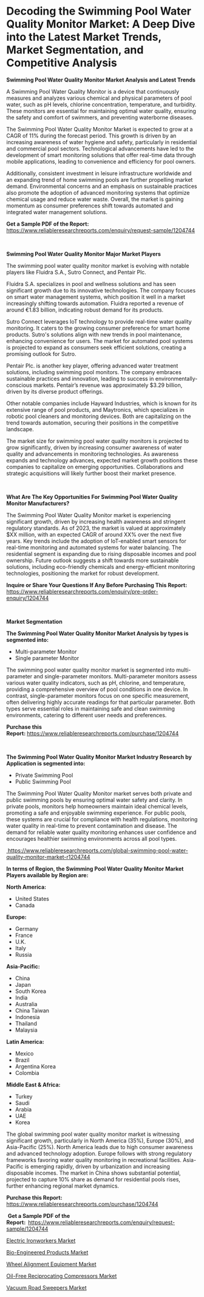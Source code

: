 <p><h1>Decoding the Swimming Pool Water Quality Monitor Market: A Deep Dive into the Latest Market Trends, Market Segmentation, and Competitive Analysis</h1></p><p><strong>Swimming Pool Water Quality Monitor Market Analysis and Latest Trends</strong></p>
<p><p>A Swimming Pool Water Quality Monitor is a device that continuously measures and analyzes various chemical and physical parameters of pool water, such as pH levels, chlorine concentration, temperature, and turbidity. These monitors are essential for maintaining optimal water quality, ensuring the safety and comfort of swimmers, and preventing waterborne diseases.</p><p>The Swimming Pool Water Quality Monitor Market is expected to grow at a CAGR of 11% during the forecast period. This growth is driven by an increasing awareness of water hygiene and safety, particularly in residential and commercial pool sectors. Technological advancements have led to the development of smart monitoring solutions that offer real-time data through mobile applications, leading to convenience and efficiency for pool owners. </p><p>Additionally, consistent investment in leisure infrastructure worldwide and an expanding trend of home swimming pools are further propelling market demand. Environmental concerns and an emphasis on sustainable practices also promote the adoption of advanced monitoring systems that optimize chemical usage and reduce water waste. Overall, the market is gaining momentum as consumer preferences shift towards automated and integrated water management solutions.</p></p>
<p><strong>Get a Sample PDF of the Report:&nbsp;</strong> <a href="https://www.reliableresearchreports.com/enquiry/request-sample/1204744?utm_campaign=1453&utm_medium=2&utm_source=Github&utm_content=ia&utm_term=16102024&utm_id=swimming-pool-water-quality-monitor">https://www.reliableresearchreports.com/enquiry/request-sample/1204744</a></p>
<p>&nbsp;</p>
<p><strong>Swimming Pool Water Quality Monitor Major Market Players</strong></p>
<p><p>The swimming pool water quality monitor market is evolving with notable players like Fluidra S.A., Sutro Connect, and Pentair Plc. </p><p>Fluidra S.A. specializes in pool and wellness solutions and has seen significant growth due to its innovative technologies. The company focuses on smart water management systems, which position it well in a market increasingly shifting towards automation. Fluidra reported a revenue of around €1.83 billion, indicating robust demand for its products.</p><p>Sutro Connect leverages IoT technology to provide real-time water quality monitoring. It caters to the growing consumer preference for smart home products. Sutro's solutions align with new trends in pool maintenance, enhancing convenience for users. The market for automated pool systems is projected to expand as consumers seek efficient solutions, creating a promising outlook for Sutro.</p><p>Pentair Plc. is another key player, offering advanced water treatment solutions, including swimming pool monitors. The company embraces sustainable practices and innovation, leading to success in environmentally-conscious markets. Pentair’s revenue was approximately $3.29 billion, driven by its diverse product offerings.</p><p>Other notable companies include Hayward Industries, which is known for its extensive range of pool products, and Maytronics, which specializes in robotic pool cleaners and monitoring devices. Both are capitalizing on the trend towards automation, securing their positions in the competitive landscape.</p><p>The market size for swimming pool water quality monitors is projected to grow significantly, driven by increasing consumer awareness of water quality and advancements in monitoring technologies. As awareness expands and technology advances, expected market growth positions these companies to capitalize on emerging opportunities. Collaborations and strategic acquisitions will likely further boost their market presence.</p></p>
<p>&nbsp;</p>
<p><strong>What Are The Key Opportunities For Swimming Pool Water Quality Monitor Manufacturers?</strong></p>
<p><p>The Swimming Pool Water Quality Monitor market is experiencing significant growth, driven by increasing health awareness and stringent regulatory standards. As of 2023, the market is valued at approximately $XX million, with an expected CAGR of around XX% over the next five years. Key trends include the adoption of IoT-enabled smart sensors for real-time monitoring and automated systems for water balancing. The residential segment is expanding due to rising disposable incomes and pool ownership. Future outlook suggests a shift towards more sustainable solutions, including eco-friendly chemicals and energy-efficient monitoring technologies, positioning the market for robust development.</p></p>
<p><strong>Inquire or Share Your Questions If Any Before Purchasing This Report:</strong> <a href="https://www.reliableresearchreports.com/enquiry/pre-order-enquiry/1204744?utm_campaign=1453&utm_medium=2&utm_source=Github&utm_content=ia&utm_term=16102024&utm_id=swimming-pool-water-quality-monitor">https://www.reliableresearchreports.com/enquiry/pre-order-enquiry/1204744</a></p>
<p>&nbsp;</p>
<p><strong>Market Segmentation</strong></p>
<p><strong>The Swimming Pool Water Quality Monitor Market Analysis by types is segmented into:</strong></p>
<p><ul><li>Multi-parameter Monitor</li><li>Single parameter Monitor</li></ul></p>
<p><p>The swimming pool water quality monitor market is segmented into multi-parameter and single-parameter monitors. Multi-parameter monitors assess various water quality indicators, such as pH, chlorine, and temperature, providing a comprehensive overview of pool conditions in one device. In contrast, single-parameter monitors focus on one specific measurement, often delivering highly accurate readings for that particular parameter. Both types serve essential roles in maintaining safe and clean swimming environments, catering to different user needs and preferences.</p></p>
<p><strong>Purchase this Report:&nbsp;</strong><a href="https://www.reliableresearchreports.com/purchase/1204744?utm_campaign=1453&utm_medium=2&utm_source=Github&utm_content=ia&utm_term=16102024&utm_id=swimming-pool-water-quality-monitor">https://www.reliableresearchreports.com/purchase/1204744</a></p>
<p>&nbsp;</p>
<p><strong>The Swimming Pool Water Quality Monitor Market Industry Research by Application is segmented into:</strong></p>
<p><ul><li>Private Swimming Pool</li><li>Public Swimming Pool</li></ul></p>
<p><p>The Swimming Pool Water Quality Monitor market serves both private and public swimming pools by ensuring optimal water safety and clarity. In private pools, monitors help homeowners maintain ideal chemical levels, promoting a safe and enjoyable swimming experience. For public pools, these systems are crucial for compliance with health regulations, monitoring water quality in real-time to prevent contamination and disease. The demand for reliable water quality monitoring enhances user confidence and encourages healthier swimming environments across all pool types.</p></p>
<p><a href="https://www.reliableresearchreports.com/global-swimming-pool-water-quality-monitor-market-r1204744?utm_campaign=1453&utm_medium=2&utm_source=Github&utm_content=ia&utm_term=16102024&utm_id=swimming-pool-water-quality-monitor">&nbsp;https://www.reliableresearchreports.com/global-swimming-pool-water-quality-monitor-market-r1204744</a></p>
<p><strong>In terms of Region, the Swimming Pool Water Quality Monitor Market Players available by Region are:</strong></p>
<p>
    <p> <strong> North America: </strong>
        <ul>
            <li>United States</li>
            <li>Canada</li>
        </ul>
        </p> 
    <p> <strong> Europe: </strong>
        <ul>
            <li>Germany</li>
            <li>France</li>
            <li>U.K.</li>
            <li>Italy</li>
            <li>Russia</li>
        </ul>
        </p> 
    <p> <strong> Asia-Pacific: </strong>
        <ul>
            <li>China</li>
            <li>Japan</li>
            <li>South Korea</li>
            <li>India</li>
            <li>Australia</li>
            <li>China Taiwan</li>
            <li>Indonesia</li>
            <li>Thailand</li>
            <li>Malaysia</li>
        </ul>
        </p> 
    <p> <strong> Latin America: </strong>
        <ul>
            <li>Mexico</li>
            <li>Brazil</li>
            <li>Argentina Korea</li>
            <li>Colombia</li>
        </ul>
        </p> 
    <p> <strong> Middle East & Africa: </strong>
        <ul>
            <li>Turkey</li>
            <li>Saudi</li>
            <li>Arabia</li>
            <li>UAE</li>
            <li>Korea</li>
        </ul>
    </p>
    </p>
<p><p>The global swimming pool water quality monitor market is witnessing significant growth, particularly in North America (35%), Europe (30%), and Asia-Pacific (25%). North America leads due to high consumer awareness and advanced technology adoption. Europe follows with strong regulatory frameworks favoring water quality monitoring in recreational facilities. Asia-Pacific is emerging rapidly, driven by urbanization and increasing disposable incomes. The market in China shows substantial potential, projected to capture 10% share as demand for residential pools rises, further enhancing regional market dynamics.</p></p>
<p><strong>Purchase this Report: </strong><a href="https://www.reliableresearchreports.com/purchase/1204744?utm_campaign=1453&utm_medium=2&utm_source=Github&utm_content=ia&utm_term=16102024&utm_id=swimming-pool-water-quality-monitor">https://www.reliableresearchreports.com/purchase/1204744</a></p>
<p>&nbsp;<strong>Get a Sample PDF of the Report:&nbsp;&nbsp;</strong><a href="https://www.reliableresearchreports.com/enquiry/request-sample/1204744?utm_campaign=1453&utm_medium=2&utm_source=Github&utm_content=ia&utm_term=16102024&utm_id=swimming-pool-water-quality-monitor">https://www.reliableresearchreports.com/enquiry/request-sample/1204744</a></p>
<p><strong></strong></p>
<p><p><a href="https://www.linkedin.com/pulse/electric-ironworkers-market-opportunities-emerging-global-yjp6f?trk=public_post_embed_feed-article-content&utm_campaign=1453&utm_medium=2&utm_source=Github&utm_content=ia&utm_term=16102024&utm_id=swimming-pool-water-quality-monitor">Electric Ironworkers Market</a></p><p><a href="https://www.linkedin.com/pulse/bio-engineered-products-industry-sector-market-dynamics-cktff?trk=public_post_embed_feed-article-content&utm_campaign=1453&utm_medium=2&utm_source=Github&utm_content=ia&utm_term=16102024&utm_id=swimming-pool-water-quality-monitor">Bio-Engineered Products Market</a></p><p><a href="https://www.linkedin.com/pulse/global-wheel-alignment-equipment-market-trends-innovations-forward-looking-vgabc?trk=public_post_embed_feed-article-content&utm_campaign=1453&utm_medium=2&utm_source=Github&utm_content=ia&utm_term=16102024&utm_id=swimming-pool-water-quality-monitor">Wheel Alignment Equipment Market</a></p><p><a href="https://www.linkedin.com/pulse/oil-free-reciprocating-compressors-market-maturity-analysis-tb8ac?trk=public_post_embed_feed-article-content&utm_campaign=1453&utm_medium=2&utm_source=Github&utm_content=ia&utm_term=16102024&utm_id=swimming-pool-water-quality-monitor">Oil-Free Reciprocating Compressors Market</a></p><p><a href="https://issuu.com/reportprime-2/docs/vacuum-road-sweepers-market-size-20_42082ab94f0520?utm_campaign=1453&utm_medium=2&utm_source=Github&utm_content=ia&utm_term=16102024&utm_id=swimming-pool-water-quality-monitor">Vacuum Road Sweepers Market</a></p></p>